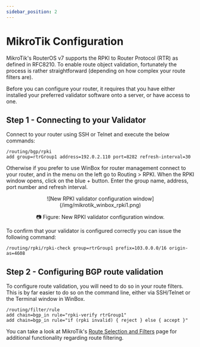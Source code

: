 ```yaml
---
sidebar_position: 2
---
```


# MikroTik Configuration

MikroTik's RouterOS v7 supports the RPKI to Router Protocol (RTR) as defined in RFC8210. To enable route object validation, fortunately the process is rather straightforward (depending on how complex your route filters are).

Before you can configure your router, it requires that you have either installed your preferred validator software onto a server, or have access to one.

## Step 1 - Connecting to your Validator

Connect to your router using SSH or Telnet and execute the below commands:

```
/routing/bgp/rpki
add group=rtrGroup1 address=192.0.2.110 port=8282 refresh-interval=30
```

Otherwise if you prefer to use WinBox for router management connect to your router, and in the menu on the left go to Routing > RPKI. When the RPKI window opens, click on the blue + button. Enter the group name, address, port number and refresh interval.

<center>
![New RPKI validator configuration window](/img/mikrotik_winbox_rpki1.png)

📷 Figure: New RPKI validator configuration window.
</center>

To confirm that your validator is configured correctly you can issue the following command:

```
/routing/rpki/rpki-check group=rtrGroup1 prefix=103.0.0.0/16 origin-as=4608
```

## Step 2 - Configuring BGP route validation

To configure route validation, you will need to do so in your route filters. This is by far easier to do so on the command line, either via SSH/Telnet or the Terminal window in WinBox.

```
/routing/filter/rule
add chain=bgp_in rule="rpki-verify rtrGroup1"
add chain=bgp_in rule="if (rpki invalid) { reject } else { accept }"
```

You can take a look at MikroTik's [Route Selection and Filters](https://help.mikrotik.com/docs/display/ROS/Route+Selection+and+Filters) page for additional functionality regarding route filtering.